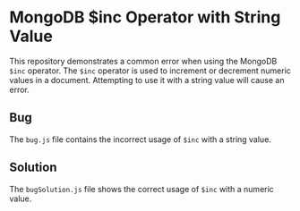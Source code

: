 # MongoDB $inc Operator with String Value

This repository demonstrates a common error when using the MongoDB `$inc` operator. The `$inc` operator is used to increment or decrement numeric values in a document.  Attempting to use it with a string value will cause an error.

## Bug

The `bug.js` file contains the incorrect usage of `$inc` with a string value.

## Solution

The `bugSolution.js` file shows the correct usage of `$inc` with a numeric value.
